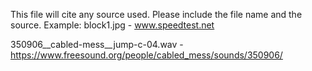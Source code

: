 This file will cite any source used. Please include the file name and the source. Example:
block1.jpg - www.speedtest.net

350906__cabled-mess__jump-c-04.wav - https://www.freesound.org/people/cabled_mess/sounds/350906/
